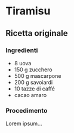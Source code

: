 # Tiramisu

## Ricetta originale

### Ingredienti

 - 8 uova
 - 150 g zucchero
 - 500 g mascarpone
 - 200 g savoiardi
 - 10 tazze di caffé
 - cacao amaro

### Procedimento

Lorem ipsum...
